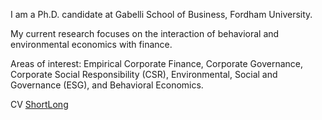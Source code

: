 I am a Ph.D. candidate at Gabelli School of Business, Fordham University.

My current research focuses on the interaction of behavioral and environmental economics with finance.

Areas of interest: Empirical Corporate Finance, Corporate Governance, Corporate Social Responsibility (CSR), Environmental, Social and Governance (ESG), and Behavioral Economics.


CV [Short](/pdf/CV_13thMay_2021.pdf")[Long](/pdf/Jeet_CV_latest.pdf")
